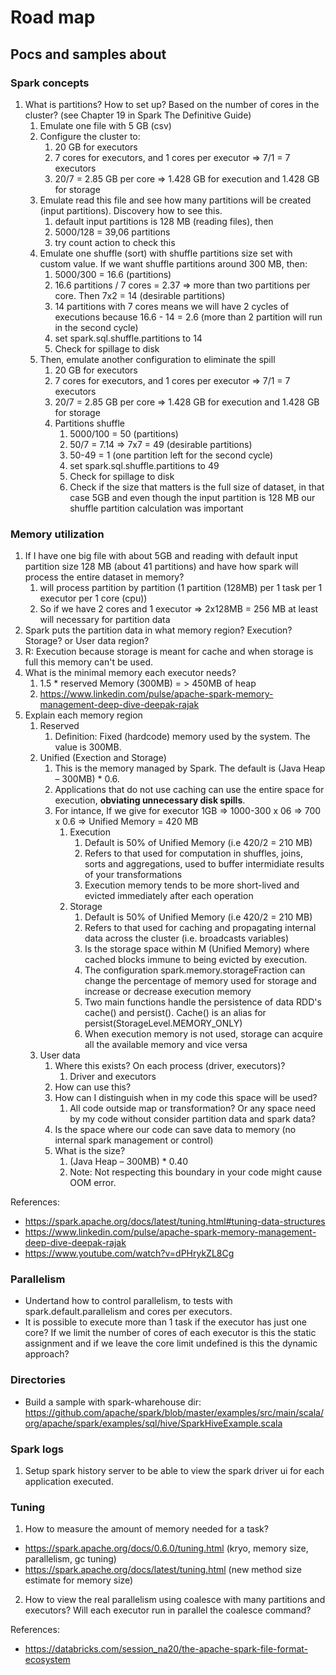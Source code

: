 # Road map

## Pocs and samples about

### Spark concepts

1. What is partitions? How to set up? Based on the number of cores in the cluster? (see Chapter 19 in Spark The Definitive Guide)
   1. Emulate one file with 5 GB (csv)
   2. Configure the cluster to:
      1. 20 GB for executors
      2. 7 cores for executors, and 1 cores per executor => 7/1 = 7 executors
      3. 20/7 = 2.85 GB per core => 1.428 GB for execution and 1.428 GB for storage
   3. Emulate read this file and see how many partitions will be created (input partitions). Discovery how to see this.
      1. default input partitions is 128 MB (reading files), then
      2. 5000/128 = 39,06 partitions
      3. try count action to check this
   4. Emulate one shuffle (sort) with shuffle partitions size set with custom value. If we want shuffle partitions around 300 MB, then:      
      1. 5000/300 = 16.6 (partitions)
      2. 16.6 partitions / 7 cores = 2.37 => more than two partitions per core. Then 7x2 = 14 (desirable partitions)
      3. 14 partitions with 7 cores means we will have 2 cycles of executions because 16.6 - 14 = 2.6 (more than 2 partition will run in the second cycle)
      4. set spark.sql.shuffle.partitions to 14
      5. Check for spillage to disk
   5. Then, emulate another configuration to eliminate the spill
      1. 20 GB for executors
      2. 7 cores for executors, and 1 cores per executor => 7/1 = 7 executors
      3. 20/7 = 2.85 GB per core => 1.428 GB for execution and 1.428 GB for storage
      4. Partitions shuffle
         1. 5000/100 = 50 (partitions)
         2. 50/7 = 7.14 => 7x7 = 49 (desirable partitions)
         3. 50-49 = 1 (one partition left for the second cycle)
         4. set spark.sql.shuffle.partitions to 49
         5. Check for spillage to disk
         6. Check if the size that matters is the full size of dataset, in that case 5GB and even though the input partition is 128 MB our shuffle partition calculation was important

### Memory utilization

1. If I have one big file with about 5GB and reading with default input partition size 128 MB (about 41 partitions) and have how spark will process the entire dataset in memory?
   1. will process partition by partition (1 partition (128MB) per 1 task per 1 executor per 1 core (cpu))
   2. So if we have 2 cores and 1 executor => 2x128MB = 256 MB at least will necessary for partition data
2. Spark puts the partition data in what memory region? Execution? Storage? or User data region?
3. R: Execution because storage is meant for cache and when storage is full this memory can't be used.
4. What is the minimal memory each executor needs?
   1. 1.5 * reserved Memory (300MB) = > 450MB of heap
   2. https://www.linkedin.com/pulse/apache-spark-memory-management-deep-dive-deepak-rajak
5. Explain each memory region
   1. Reserved
      1. Definition: Fixed (hardcode) memory used by the system. The value is 300MB.
   2. Unified (Exection and Storage)       
      1. This is the memory managed by Spark. The default is (Java Heap – 300MB) * 0.6.
      2. Applications that do not use caching can use the entire space for execution, __obviating unnecessary disk spills__.
      3. For intance, If we give for executor 1GB => 1000-300 x 06 => 700 x 0.6 => Unified Memory = 420 MB
         1. Execution
            1. Default is 50% of Unified Memory (i.e 420/2 = 210 MB)
            2. Refers to that used for computation in shuffles, joins, sorts and aggregations, used to buffer intermidiate results of your transformations
            3. Execution memory tends to be more short-lived and evicted immediately after each operation
         2. Storage
            1. Default is 50% of Unified Memory (i.e 420/2 = 210 MB)
            2. Refers to that used for caching and propagating internal data across the cluster (i.e. broadcasts variables)
            3. Is the storage space within M (Unified Memory) where cached blocks immune to being evicted by execution.
            4. The configuration spark.memory.storageFraction can change the percentage of memory used for storage and increase or decrease execution memory
            7. Two main functions handle the persistence of data RDD's cache() and persist(). Cache() is an alias for persist(StorageLevel.MEMORY_ONLY)
            8. When execution memory is not used, storage can acquire all the available memory and vice versa
   3. User data 
      1. Where this exists? On each process (driver, executors)?
         1. Driver and executors
      2. How can use this?
      3. How can I distinguish when in my code this space will be used?
         1. All code outside map or transformation? Or any space need by my code without consider partition data and spark data?
      4. Is the space where our code can save data to memory (no internal spark management or control)
      5. What is the size?
         1. (Java Heap – 300MB) * 0.40
         2. Note: Not respecting this boundary in your code might cause OOM error.

References:
- https://spark.apache.org/docs/latest/tuning.html#tuning-data-structures
- https://www.linkedin.com/pulse/apache-spark-memory-management-deep-dive-deepak-rajak
- https://www.youtube.com/watch?v=dPHrykZL8Cg


### Parallelism

- Undertand how to control parallelism, to tests with spark.default.parallelism and cores per executors. 
- It is possible to execute more than 1 task if the executor has just one core? If we limit the number of cores of each executor is this the static assignment and if we leave the core limit undefined is this the dynamic approach?


### Directories

- Build a sample with spark-wharehouse dir: https://github.com/apache/spark/blob/master/examples/src/main/scala/org/apache/spark/examples/sql/hive/SparkHiveExample.scala

### Spark logs

1. Setup spark history server to be able to view the spark driver ui for each application executed.

### Tuning

1. How to measure the amount of memory needed for a task?

- https://spark.apache.org/docs/0.6.0/tuning.html (kryo, memory size, parallelism, gc tuning)
- https://spark.apache.org/docs/latest/tuning.html (new method size estimate for memory size)

2. How to view the real parallelism using coalesce with many partitions and executors? Will each executor run in parallel the coalesce command?

References:

- https://databricks.com/session_na20/the-apache-spark-file-format-ecosystem